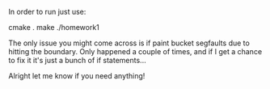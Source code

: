 In order to run just use:

cmake .
make
./homework1


The only issue you might come across is if paint bucket segfaults due to hitting the boundary.
Only happened a couple of times, and if I get a chance to fix it it's just a bunch of if statements...

Alright let me know if you need anything!
